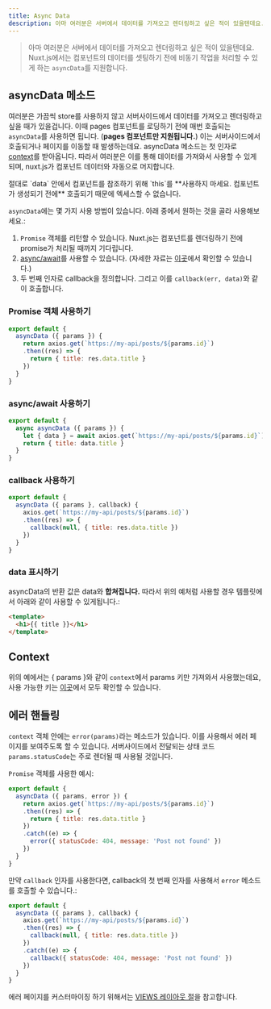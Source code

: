 ```yaml
---
title: Async Data
description: 아마 여러분은 서버에서 데이터를 가져오고 렌더링하고 싶은 적이 있을텐데요. Nuxt.js에서는 컴포넌트의 데이터를 셋팅하기 전에 비동기 작업을 처리할 수 있게 하는 `asyncData`를 지원합니다.
---
```


> 아마 여러분은 서버에서 데이터를 가져오고 렌더링하고 싶은 적이 있을텐데요. Nuxt.js에서는 컴포넌트의 데이터를 셋팅하기 전에 비동기 작업을 처리할 수 있게 하는 `asyncData`를 지원합니다.

## asyncData 메소드

여러분은 가끔씩 store를 사용하지 않고 서버사이드에서 데이터를 가져오고 렌더링하고 싶을 때가 있을겁니다.
이때 pages 컴포넌트를 로딩하기 전에 매번 호출되는 `asyncData`를 사용하면 됩니다. (**pages 컴포넌트만 지원됩니다.**)
이는 서버사이드에서 호출되거나 페이지를 이동할 때 발생하는데요.
asyncData 메소드는 첫 인자로 [context](/api#context)를 받아옵니다. 따라서 여러분은 이를 통해 데이터를 가져와서 사용할 수 있게되며, nuxt.js가 컴포넌트 데이터와 자동으로 머지합니다.

<div class="Alert Alert--orange">절대로 `data` 안에서 컴포넌트를 참조하기 위해 `this`를 **사용하지 마세요. 컴포넌트가 생성되기 전에** 호출되기 때문에 엑세스할 수 없습니다.</div>

`asyncData`에는 몇 가지 사용 방법이 있습니다. 아래 중에서 원하는 것을 골라 사용해보세요.:

1. `Promise` 객체를 리턴할 수 있습니다. Nuxt.js는 컴포넌트를 렌더링하기 전에 promise가 처리될 때까지 기다립니다.
2. [async/await](https://github.com/lukehoban/ecmascript-asyncawait)를 사용할 수 있습니다. (자세한 자료는 [이곳](https://zeit.co/blog/async-and-await)에서 확인할 수 있습니다.)
3. 두 번째 인자로 callback을 정의합니다. 그리고 이를 `callback(err, data)`와 같이 호출합니다.

### Promise 객체 사용하기
```js
export default {
  asyncData ({ params }) {
    return axios.get(`https://my-api/posts/${params.id}`)
    .then((res) => {
      return { title: res.data.title }
    })
  }
}
```

### async/await 사용하기
```js
export default {
  async asyncData ({ params }) {
    let { data } = await axios.get(`https://my-api/posts/${params.id}`)
    return { title: data.title }
  }
}
```

### callback 사용하기
```js
export default {
  asyncData ({ params }, callback) {
    axios.get(`https://my-api/posts/${params.id}`)
    .then((res) => {
      callback(null, { title: res.data.title })
    })
  }
}
```

### data 표시하기

asyncData의 반환 값은 data와 **합쳐집니다.** 따라서 위의 예처럼 사용할 경우 템플릿에서 아래와 같이 사용할 수 있게됩니다.:

```html
<template>
  <h1>{{ title }}</h1>
</template>
```

## Context

위의 예에서는 { params }와 같이 `context`에서 params 키만 가져와서 사용했는데요, 사용 가능한 키는 [이곳](/api)에서 모두 확인할 수 있습니다.

## 에러 핸들링

`context` 객체 안에는 `error(params)`라는 메소드가 있습니다. 이를 사용해서 에러 페이지를 보여주도록 할 수 있습니다. 서버사이드에서 전달되는 상태 코드 `params.statusCode`는 주로 렌더될 때 사용될 것입니다.

`Promise` 객체를 사용한 예시:
```js
export default {
  asyncData ({ params, error }) {
    return axios.get(`https://my-api/posts/${params.id}`)
    .then((res) => {
      return { title: res.data.title }
    })
    .catch((e) => {
      error({ statusCode: 404, message: 'Post not found' })
    })
  }
}
```

만약 `callback` 인자를 사용한다면, callback의 첫 번째 인자를 사용해서 `error` 메소드를 호출할 수 있습니다.:
```js
export default {
  asyncData ({ params }, callback) {
    axios.get(`https://my-api/posts/${params.id}`)
    .then((res) => {
      callback(null, { title: res.data.title })
    })
    .catch((e) => {
      callback({ statusCode: 404, message: 'Post not found' })
    })
  }
}
```

에러 페이지를 커스터마이징 하기 위해서는 [VIEWS 레이아웃 절](/guide/views#layouts)을 참고합니다.
